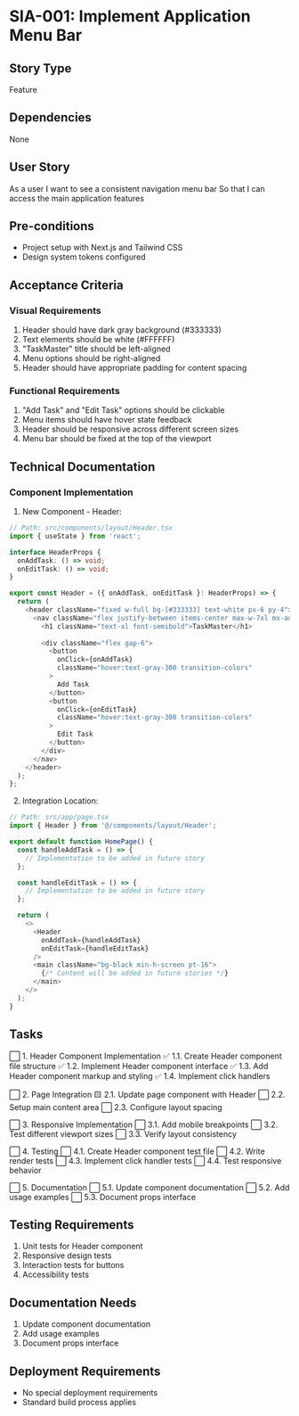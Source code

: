 # SIA-001: Implement Application Menu Bar

## Story Type
Feature

## Dependencies
None

## User Story
As a user
I want to see a consistent navigation menu bar
So that I can access the main application features

## Pre-conditions
- Project setup with Next.js and Tailwind CSS
- Design system tokens configured

## Acceptance Criteria

### Visual Requirements
1. Header should have dark gray background (#333333)
2. Text elements should be white (#FFFFFF)
3. "TaskMaster" title should be left-aligned
4. Menu options should be right-aligned
5. Header should have appropriate padding for content spacing

### Functional Requirements
1. "Add Task" and "Edit Task" options should be clickable
2. Menu items should have hover state feedback
3. Header should be responsive across different screen sizes
4. Menu bar should be fixed at the top of the viewport

## Technical Documentation

### Component Implementation

1. New Component - Header:
```typescript
// Path: src/components/layout/Header.tsx
import { useState } from 'react';

interface HeaderProps {
  onAddTask: () => void;
  onEditTask: () => void;
}

export const Header = ({ onAddTask, onEditTask }: HeaderProps) => {
  return (
    <header className="fixed w-full bg-[#333333] text-white px-6 py-4">
      <nav className="flex justify-between items-center max-w-7xl mx-auto">
        <h1 className="text-xl font-semibold">TaskMaster</h1>
        
        <div className="flex gap-6">
          <button
            onClick={onAddTask}
            className="hover:text-gray-300 transition-colors"
          >
            Add Task
          </button>
          <button
            onClick={onEditTask}
            className="hover:text-gray-300 transition-colors"
          >
            Edit Task
          </button>
        </div>
      </nav>
    </header>
  );
};
```

2. Integration Location:
```typescript
// Path: src/app/page.tsx
import { Header } from '@/components/layout/Header';

export default function HomePage() {
  const handleAddTask = () => {
    // Implementation to be added in future story
  };

  const handleEditTask = () => {
    // Implementation to be added in future story
  };

  return (
    <>
      <Header 
        onAddTask={handleAddTask}
        onEditTask={handleEditTask}
      />
      <main className="bg-black min-h-screen pt-16">
        {/* Content will be added in future stories */}
      </main>
    </>
  );
}
```

## Tasks

⬜ 1. Header Component Implementation
   ✅ 1.1. Create Header component file structure
   ✅ 1.2. Implement Header component interface
   ✅ 1.3. Add Header component markup and styling
   ✅ 1.4. Implement click handlers

⬜ 2. Page Integration
   🟨 2.1. Update page component with Header
   ⬜ 2.2. Setup main content area
   ⬜ 2.3. Configure layout spacing

⬜ 3. Responsive Implementation
   ⬜ 3.1. Add mobile breakpoints
   ⬜ 3.2. Test different viewport sizes
   ⬜ 3.3. Verify layout consistency

⬜ 4. Testing
   ⬜ 4.1. Create Header component test file
   ⬜ 4.2. Write render tests
   ⬜ 4.3. Implement click handler tests
   ⬜ 4.4. Test responsive behavior

⬜ 5. Documentation
   ⬜ 5.1. Update component documentation
   ⬜ 5.2. Add usage examples
   ⬜ 5.3. Document props interface

## Testing Requirements
1. Unit tests for Header component
2. Responsive design tests
3. Interaction tests for buttons
4. Accessibility tests

## Documentation Needs
1. Update component documentation
2. Add usage examples
3. Document props interface

## Deployment Requirements
- No special deployment requirements
- Standard build process applies
